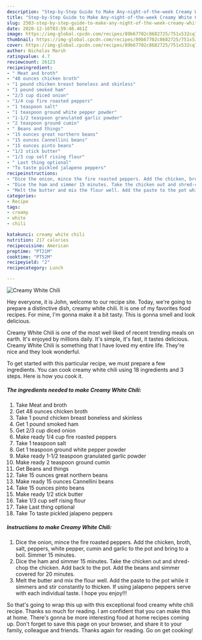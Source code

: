 ```yaml
---
description: "Step-by-Step Guide to Make Any-night-of-the-week Creamy White Chili"
title: "Step-by-Step Guide to Make Any-night-of-the-week Creamy White Chili"
slug: 2503-step-by-step-guide-to-make-any-night-of-the-week-creamy-white-chili
date: 2020-12-16T03:59:48.461Z
image: https://img-global.cpcdn.com/recipes/89b67702c8682725/751x532cq70/creamy-white-chili-recipe-main-photo.jpg
thumbnail: https://img-global.cpcdn.com/recipes/89b67702c8682725/751x532cq70/creamy-white-chili-recipe-main-photo.jpg
cover: https://img-global.cpcdn.com/recipes/89b67702c8682725/751x532cq70/creamy-white-chili-recipe-main-photo.jpg
author: Nicholas Marsh
ratingvalue: 4.7
reviewcount: 26123
recipeingredient:
- " Meat and broth"
- "48 ounces chicken broth"
- "1 pound chicken breast boneless and skinless"
- "1 pound smoked ham"
- "2/3 cup diced onion"
- "1/4 cup fire roasted peppers"
- "1 teaspoon salt"
- "1 teaspoon ground white pepper powder"
- "1-1/2 teaspoon granulated garlic powder"
- "2 teaspoon ground cumin"
- " Beans and things"
- "15 ounces great northern beans"
- "15 ounces Cannellini beans"
- "15 ounces pinto beans"
- "1/2 stick butter"
- "1/3 cup self rising flour"
- " Last thing optional"
- "To taste pickled jalapeno peppers"
recipeinstructions:
- "Dice the onion, mince the fire roasted peppers. Add the chicken, broth, salt, peppers, white pepper, cumin and garlic to the pot and bring to a boil. Simmer 15 minutes."
- "Dice the ham and simmer 15 minutes. Take the chicken out and shred-chop the chicken. Add back to the pot. Add the beans and simmer covered for 20 minutes."
- "Melt the butter and mix the flour well. Add the paste to the pot while it simmers and stir constantly to thicken. If using jalapeno peppers serve with each individual taste. I hope you enjoy!!!"
categories:
- Recipe
tags:
- creamy
- white
- chili

katakunci: creamy white chili 
nutrition: 217 calories
recipecuisine: American
preptime: "PT21M"
cooktime: "PT52M"
recipeyield: "2"
recipecategory: Lunch

---
```



![Creamy White Chili](https://img-global.cpcdn.com/recipes/89b67702c8682725/751x532cq70/creamy-white-chili-recipe-main-photo.jpg)

Hey everyone, it is John, welcome to our recipe site. Today, we're going to prepare a distinctive dish, creamy white chili. It is one of my favorites food recipes. For mine, I'm gonna make it a bit tasty. This is gonna smell and look delicious.

Creamy White Chili is one of the most well liked of recent trending meals on earth. It's enjoyed by millions daily. It's simple, it's fast, it tastes delicious. Creamy White Chili is something that I have loved my entire life. They're nice and they look wonderful.




To get started with this particular recipe, we must prepare a few ingredients. You can cook creamy white chili using 18 ingredients and 3 steps. Here is how you cook it.

<!--inarticleads1-->

##### The ingredients needed to make Creamy White Chili:

1. Take  Meat and broth
1. Get 48 ounces chicken broth
1. Take 1 pound chicken breast boneless and skinless
1. Get 1 pound smoked ham
1. Get 2/3 cup diced onion
1. Make ready 1/4 cup fire roasted peppers
1. Take 1 teaspoon salt
1. Get 1 teaspoon ground white pepper powder
1. Make ready 1-1/2 teaspoon granulated garlic powder
1. Make ready 2 teaspoon ground cumin
1. Get  Beans and things
1. Take 15 ounces great northern beans
1. Make ready 15 ounces Cannellini beans
1. Take 15 ounces pinto beans
1. Make ready 1/2 stick butter
1. Take 1/3 cup self rising flour
1. Take  Last thing optional
1. Take To taste pickled jalapeno peppers




<!--inarticleads2-->

##### Instructions to make Creamy White Chili:

1. Dice the onion, mince the fire roasted peppers. Add the chicken, broth, salt, peppers, white pepper, cumin and garlic to the pot and bring to a boil. Simmer 15 minutes.
1. Dice the ham and simmer 15 minutes. Take the chicken out and shred-chop the chicken. Add back to the pot. Add the beans and simmer covered for 20 minutes.
1. Melt the butter and mix the flour well. Add the paste to the pot while it simmers and stir constantly to thicken. If using jalapeno peppers serve with each individual taste. I hope you enjoy!!!




So that's going to wrap this up with this exceptional food creamy white chili recipe. Thanks so much for reading. I am confident that you can make this at home. There's gonna be more interesting food at home recipes coming up. Don't forget to save this page on your browser, and share it to your family, colleague and friends. Thanks again for reading. Go on get cooking!
